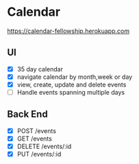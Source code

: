 # Calendar
https://calendar-fellowship.herokuapp.com

## UI
- [x] 35 day calendar
- [x] navigate calendar by month,week or day
- [x] view, create, update and delete events
- [ ] Handle events spanning multiple days

## Back End
- [x] POST /events
- [x] GET /events
- [x] DELETE /events/:id
- [x] PUT /events/:id
